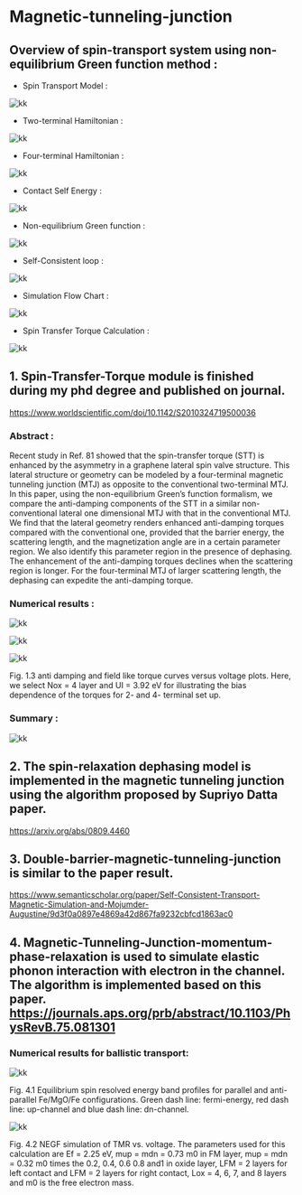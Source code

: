 # Magnetic-tunneling-junction


## Overview of spin-transport system using non-equilibrium Green function method :

*    Spin Transport Model :

![kk](https://github.com/Kuan-Ru-Chiou/Pic/blob/master/PHD%E5%8F%A3%E8%A9%A6---presentation%20-%20%E8%A4%87%E8%A3%BD.jpg)

*    Two-terminal Hamiltonian :

![kk](https://github.com/Kuan-Ru-Chiou/Pic/blob/master/1112121.jpg) 

*    Four-terminal Hamiltonian :

![kk](https://github.com/Kuan-Ru-Chiou/Pic/blob/master/123412.jpg) 

*    Contact Self Energy :

![kk](https://github.com/Kuan-Ru-Chiou/Pic/blob/master/23233.jpg) 

*    Non-equilibrium Green function :

![kk](https://github.com/Kuan-Ru-Chiou/Pic/blob/master/433%20-%20%E8%A4%87%E8%A3%BD.jpg) 

*    Self-Consistent loop :

![kk](https://github.com/Kuan-Ru-Chiou/Pic/blob/master/ggr%20%E8%A4%87%E8%A3%BD.jpg) 

*    Simulation Flow Chart :

![kk](https://github.com/Kuan-Ru-Chiou/Pic/blob/master/fgfedrgr.jpg) 


*    Spin Transfer Torque Calculation :

![kk](https://github.com/Kuan-Ru-Chiou/Pic/blob/master/4252.jpg) 


## 1. Spin-Transfer-Torque module is finished during my phd degree and published on journal.
https://www.worldscientific.com/doi/10.1142/S2010324719500036

### Abstract : 

Recent study in Ref. 81 showed that the spin-transfer torque (STT) is enhanced by the asymmetry in a graphene lateral spin valve structure. This lateral structure or geometry can be modeled by a four-terminal magnetic tunneling junction (MTJ) as opposite to the conventional two-terminal MTJ. In this paper, using the non-equilibrium Green’s function formalism, we compare the anti-damping components of the STT in a similar non-conventional lateral one dimensional MTJ with that in the conventional MTJ. We find that the lateral geometry renders enhanced anti-damping torques compared with the conventional one, provided that the barrier energy, the scattering length, and the magnetization angle are in a certain parameter region. We also identify this parameter region in the presence of dephasing. The enhancement of the anti-damping torques declines when the scattering region is longer. For the four-terminal MTJ of larger scattering length, the dephasing can expedite the anti-damping torque.

### Numerical results :

![kk](https://github.com/Kuan-Ru-Chiou/Pic/blob/master/343434.jpg) 


![kk](https://github.com/Kuan-Ru-Chiou/Pic/blob/master/232323.jpg) 


![kk](https://github.com/Kuan-Ru-Chiou/Pic/blob/master/32211.jpg) 

Fig. 1.3 anti damping and field like torque curves versus voltage plots. Here, we select Nox = 4 layer and UI = 3.92 eV for illustrating the bias dependence of the torques for 2- and 4- terminal set up. 


### Summary :

![kk](https://github.com/Kuan-Ru-Chiou/Pic/blob/master/fdfv.jpg) 



































## 2. The spin-relaxation dephasing model is implemented in the magnetic tunneling junction using the algorithm proposed by Supriyo Datta paper.
https://arxiv.org/abs/0809.4460














## 3. Double-barrier-magnetic-tunneling-junction is similar to the paper result.
https://www.semanticscholar.org/paper/Self-Consistent-Transport-Magnetic-Simulation-and-Mojumder-Augustine/9d3f0a0897e4869a42d867fa9232cbfcd1863ac0
















## 4. Magnetic-Tunneling-Junction-momentum-phase-relaxation is used to simulate elastic phonon interaction with electron in the channel. The algorithm is implemented based on this paper. https://journals.aps.org/prb/abstract/10.1103/PhysRevB.75.081301

### Numerical results for ballistic transport:



![kk](https://github.com/Kuan-Ru-Chiou/Pic/blob/master/1111.jpg) 

Fig. 4.1 Equilibrium spin resolved energy band profiles for parallel and anti-parallel Fe/MgO/Fe configurations. Green dash line: fermi-energy, red dash line: up-channel and blue dash line: dn-channel. 








![kk](https://github.com/Kuan-Ru-Chiou/Pic/blob/master/11211.jpg) 

Fig. 4.2 NEGF simulation of TMR vs. voltage. The parameters used for this calculation are Ef = 2.25 eV, mup = mdn = 0.73 m0 in FM layer, mup = mdn = 0.32 m0 times the 0.2, 0.4, 0.6 0.8 and1 in oxide layer, LFM = 2 layers for left contact and LFM = 2 layers for right contact, Lox = 4, 6, 7, and 8 layers and m0 is the free electron mass.
